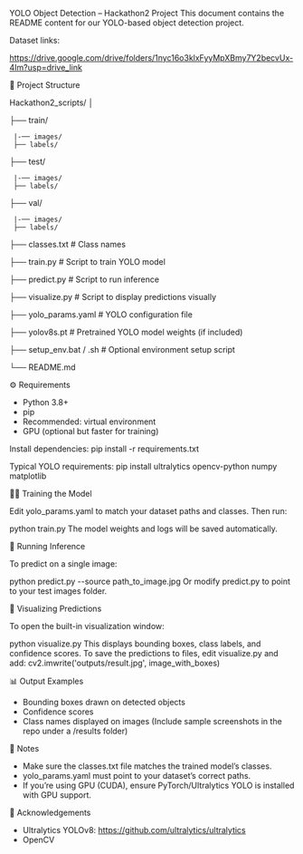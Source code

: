 YOLO Object Detection – Hackathon2 Project
This document contains the README content for our YOLO-based object detection project. 

Dataset links:

https://drive.google.com/drive/folders/1nyc16o3klxFyyMpXBmy7Y2becvUx-4Im?usp=drive_link

📂 Project Structure

Hackathon2_scripts/
│

├── train/
       
     |-── images/                
     ├── labels/  

├── test/

     |-── images/                
     ├── labels/                

├── val/

     |-── images/                
     ├── labels/  

├── classes.txt            # Class names

├── train.py               # Script to train YOLO model

├── predict.py             # Script to run inference

├── visualize.py           # Script to display predictions visually

├── yolo_params.yaml       # YOLO configuration file

├── yolov8s.pt             # Pretrained YOLO model weights (if included)

├── setup_env.bat / .sh    # Optional environment setup script

└── README.md

⚙️ Requirements

- Python 3.8+
- pip
- Recommended: virtual environment
- GPU (optional but faster for training)

Install dependencies:
pip install -r requirements.txt

Typical YOLO requirements:
pip install ultralytics opencv-python numpy matplotlib

🏋️‍♂️ Training the Model

Edit yolo_params.yaml to match your dataset paths and classes. 
Then run:

python train.py
The model weights and logs will be saved automatically.

🔎 Running Inference

To predict on a single image:

python predict.py --source path_to_image.jpg
Or modify predict.py to point to your test images folder.

🎨 Visualizing Predictions

To open the built-in visualization window:

python visualize.py
This displays bounding boxes, class labels, and confidence scores.
To save the predictions to files, edit visualize.py and add:
cv2.imwrite('outputs/result.jpg', image_with_boxes)

📊 Output Examples

- Bounding boxes drawn on detected objects
- Confidence scores
- Class names displayed on images
(Include sample screenshots in the repo under a /results folder)

📝 Notes

- Make sure the classes.txt file matches the trained model’s classes.
- yolo_params.yaml must point to your dataset’s correct paths.
- If you’re using GPU (CUDA), ensure PyTorch/Ultralytics YOLO is installed with GPU support.

🙌 Acknowledgements

- Ultralytics YOLOv8: https://github.com/ultralytics/ultralytics
- OpenCV



